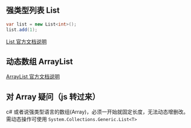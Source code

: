 ## 强类型列表 List<T>

```cs
var list = new List<int>();
list.add(1);
```

[List 官方文档说明](https://docs.microsoft.com/zh-cn/dotnet/api/system.collections.generic.list-1?view=net-6.0)

## 动态数组 ArrayList

[ArrayList 官方文档说明](https://docs.microsoft.com/zh-cn/dotnet/api/system.collections.arraylist?view=netcore-3.1)

## 对 Array 疑问（js 转过来）

c# 或者说强类型语言的数组(Array)，必须一开始就固定长度，无法动态增删改。需动态操作可使用 `System.Collections.Generic.List<T>`
